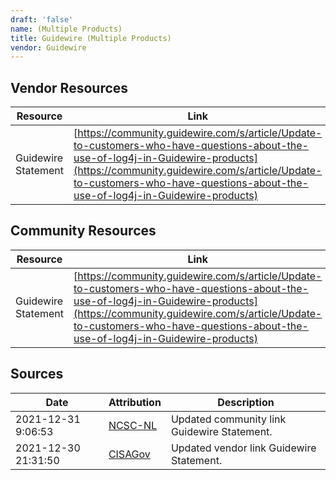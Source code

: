 ```yaml
---
draft: 'false'
name: (Multiple Products)
title: Guidewire (Multiple Products)
vendor: Guidewire
---
```


## Vendor Resources
| Resource | Link |
| --- | --- |
| Guidewire Statement | [https://community.guidewire.com/s/article/Update-to-customers-who-have-questions-about-the-use-of-log4j-in-Guidewire-products](https://community.guidewire.com/s/article/Update-to-customers-who-have-questions-about-the-use-of-log4j-in-Guidewire-products) |

## Community Resources
| Resource | Link |
| --- | --- |
| Guidewire Statement | [https://community.guidewire.com/s/article/Update-to-customers-who-have-questions-about-the-use-of-log4j-in-Guidewire-products](https://community.guidewire.com/s/article/Update-to-customers-who-have-questions-about-the-use-of-log4j-in-Guidewire-products) |


## Sources
| Date | Attribution | Description |
| --- | --- | --- |
| 2021-12-31 9:06:53 | [NCSC-NL](https://github.com/NCSC-NL/log4shell/blob/main/software/README.md) | Updated community link Guidewire Statement.  |
| 2021-12-30 21:31:50 | [CISAGov](https://raw.githubusercontent.com/cisagov/log4j-affected-db/develop/README.md) | Updated vendor link Guidewire Statement.  |
